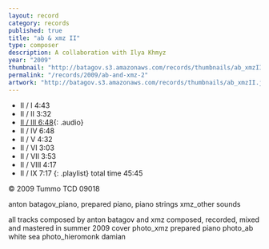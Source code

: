 ```yaml
---
layout: record
category: records
published: true
title: "ab & xmz II"
type: composer
description: A collaboration with Ilya Khmyz
year: "2009"
thumbnail: "http://batagov.s3.amazonaws.com/records/thumbnails/ab_xmzII.jpg"
permalink: "/records/2009/ab-and-xmz-2"
artwork: "http://batagov.s3.amazonaws.com/records/thumbnails/ab_xmzII.jpg"
---
```


- II / I 4:43
- II / II 3:32
- [II / III 6:48](http://batagov.s3.amazonaws.com/records/sounds/ABXMZII_3.mp3){: .audio}
- II / IV 6:48
- II / V 4:32
- II / VI 3:03
- II / VII 3:53
- II / VIII 4:17
- II / IX 7:17
{: .playlist}
total time 45:45

© 2009 Tummo TCD 09018

anton batagov_piano, prepared piano, piano strings
xmz_other sounds

all tracks composed by anton batagov and xmz
composed, recorded, mixed and mastered in summer 2009
cover photo_xmz
prepared piano photo_ab
white sea photo_hieromonk damian
